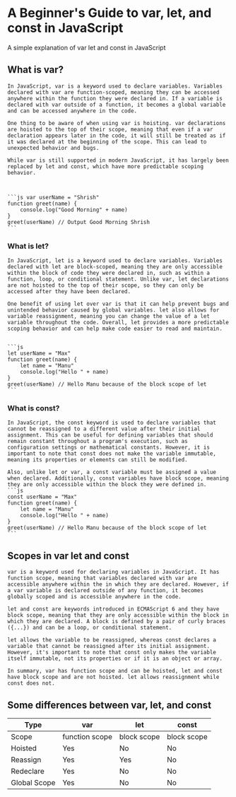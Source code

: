 # A Beginner's Guide to var, let, and const in JavaScript

A simple explanation of var let and const in JavaScript

## What is var?

    In JavaScript, var is a keyword used to declare variables. Variables declared with var are function-scoped, meaning they can be accessed anywhere within the function they were declared in. If a variable is declared with var outside of a function, it becomes a global variable and can be accessed anywhere in the code.

    One thing to be aware of when using var is hoisting. var declarations are hoisted to the top of their scope, meaning that even if a var declaration appears later in the code, it will still be treated as if it was declared at the beginning of the scope. This can lead to unexpected behavior and bugs.

    While var is still supported in modern JavaScript, it has largely been replaced by let and const, which have more predictable scoping behavior.



    ```js var userName = "Shrish"
    function greet(name) {
        console.log("Good Morning" + name)
    }
    greet(userName) // Output Good Morning Shrish
    ```

### What is let?

    In JavaScript, let is a keyword used to declare variables. Variables declared with let are block-scoped, meaning they are only accessible within the block of code they were declared in, such as within a function, loop, or conditional statement. Unlike var, let declarations are not hoisted to the top of their scope, so they can only be accessed after they have been declared.

    One benefit of using let over var is that it can help prevent bugs and unintended behavior caused by global variables. let also allows for variable reassignment, meaning you can change the value of a let variable throughout the code. Overall, let provides a more predictable scoping behavior and can help make code easier to read and maintain.


    ```js
    let userName = "Max"
    function greet(name) {
        let name = "Manu"
        console.log("Hello " + name)
    }
    greet(userName) // Hello Manu because of the block scope of let
    ```

### What is const?

    In JavaScript, the const keyword is used to declare variables that cannot be reassigned to a different value after their initial assignment. This can be useful for defining variables that should remain constant throughout a program's execution, such as configuration settings or mathematical constants. However, it is important to note that const does not make the variable immutable, meaning its properties or elements can still be modified.

    Also, unlike let or var, a const variable must be assigned a value when declared. Additionally, const variables have block scope, meaning they are only accessible within the block they were defined in.
    ```js
    const userName = "Max"
    function greet(name) {
        let name = "Manu"
        console.log("Hello " + name)
    }
    greet(userName) // Hello Manu because of the block scope of let
    ```

## Scopes in var let and const

    var is a keyword used for declaring variables in JavaScript. It has function scope, meaning that variables declared with var are accessible anywhere within the in which they are declared. However, if a var variable is declared outside of any function, it becomes globally scoped and is accessible anywhere in the code.

    let and const are keywords introduced in ECMAScript 6 and they have block scope, meaning that they are only accessible within the block in which they are declared. A block is defined by a pair of curly braces ({...}) and can be a loop, or conditional statement.

    let allows the variable to be reassigned, whereas const declares a variable that cannot be reassigned after its initial assignment. However, it's important to note that const only makes the variable itself immutable, not its properties or if it is an object or array.

    In summary, var has function scope and can be hoisted, let and const have block scope and are not hoisted. let allows reassignment while const does not.

## Some differences between var, let, and const

| Type         | var            | let         | const       |
| ------------ | -------------- | ----------- | ----------- |
| Scope        | function scope | block scope | block scope |
| Hoisted      | Yes            | No          | No          |
| Reassign     | Yes            | Yes         | No          |
| Redeclare    | Yes            | No          | No          |
| Global Scope | Yes            | No          | No          |
